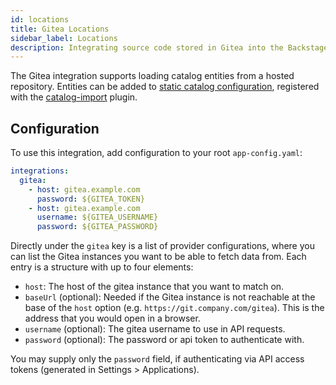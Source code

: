```yaml
---
id: locations
title: Gitea Locations
sidebar_label: Locations
description: Integrating source code stored in Gitea into the Backstage catalog
---
```


The Gitea integration supports loading catalog entities from a hosted repository. Entities can be added to
[static catalog configuration](../../features/software-catalog/configuration.md),
registered with the
[catalog-import](https://github.com/backstage/backstage/tree/master/plugins/catalog-import)
plugin.

## Configuration

To use this integration, add configuration to your root `app-config.yaml`:

```yaml
integrations:
  gitea:
    - host: gitea.example.com
      password: ${GITEA_TOKEN}
    - host: gitea.example.com
      username: ${GITEA_USERNAME}
      password: ${GITEA_PASSWORD}
```

Directly under the `gitea` key is a list of provider configurations, where you
can list the Gitea instances you want to be able to fetch
data from. Each entry is a structure with up to four elements:

- `host`: The host of the gitea instance that you want to match on.
- `baseUrl` (optional): Needed if the Gitea instance is not reachable at
  the base of the `host` option (e.g. `https://git.company.com/gitea`). This is the address that you would open in a browser.
- `username` (optional): The gitea username to use in API requests.
- `password` (optional): The password or api token to authenticate with.

You may supply only the `password` field, if authenticating via API access tokens (generated in Settings > Applications).
